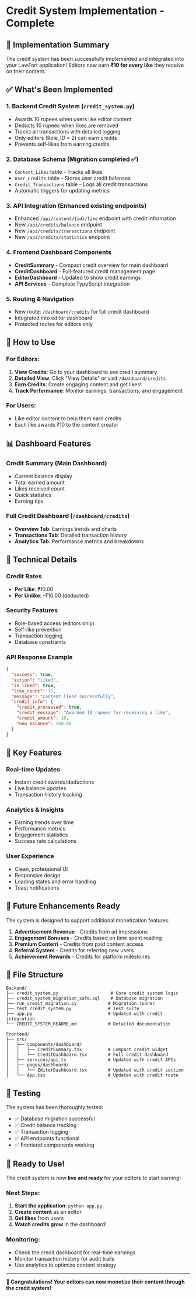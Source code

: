 # Credit System Implementation - Complete

## 🎉 Implementation Summary

The credit system has been successfully implemented and integrated into your LawFort application! Editors now earn **₹10 for every like** they receive on their content.

## ✅ What's Been Implemented

### 1. **Backend Credit System** (`credit_system.py`)
- Awards 10 rupees when users like editor content
- Deducts 10 rupees when likes are removed
- Tracks all transactions with detailed logging
- Only editors (Role_ID = 2) can earn credits
- Prevents self-likes from earning credits

### 2. **Database Schema** (Migration completed ✅)
- `Content_Likes` table - Tracks all likes
- `User_Credits` table - Stores user credit balances
- `Credit_Transactions` table - Logs all credit transactions
- Automatic triggers for updating metrics

### 3. **API Integration** (Enhanced existing endpoints)
- Enhanced `/api/content/{id}/like` endpoint with credit information
- New `/api/credits/balance` endpoint
- New `/api/credits/transactions` endpoint  
- New `/api/credits/statistics` endpoint

### 4. **Frontend Dashboard Components**
- **CreditSummary** - Compact credit overview for main dashboard
- **CreditDashboard** - Full-featured credit management page
- **EditorDashboard** - Updated to show credit earnings
- **API Services** - Complete TypeScript integration

### 5. **Routing & Navigation**
- New route: `/dashboard/credits` for full credit dashboard
- Integrated into editor dashboard
- Protected routes for editors only

## 🚀 How to Use

### For Editors:
1. **View Credits**: Go to your dashboard to see credit summary
2. **Detailed View**: Click "View Details" or visit `/dashboard/credits`
3. **Earn Credits**: Create engaging content and get likes!
4. **Track Performance**: Monitor earnings, transactions, and engagement

### For Users:
- Like editor content to help them earn credits
- Each like awards ₹10 to the content creator

## 📊 Dashboard Features

### Credit Summary (Main Dashboard)
- Current balance display
- Total earned amount
- Likes received count
- Quick statistics
- Earning tips

### Full Credit Dashboard (`/dashboard/credits`)
- **Overview Tab**: Earnings trends and charts
- **Transactions Tab**: Detailed transaction history
- **Analytics Tab**: Performance metrics and breakdowns

## 🔧 Technical Details

### Credit Rates
- **Per Like**: ₹10.00
- **Per Unlike**: -₹10.00 (deducted)

### Security Features
- Role-based access (editors only)
- Self-like prevention
- Transaction logging
- Database constraints

### API Response Example
```json
{
  "success": true,
  "action": "liked",
  "is_liked": true,
  "like_count": 15,
  "message": "Content liked successfully",
  "credit_info": {
    "credit_processed": true,
    "credit_message": "Awarded 10 rupees for receiving a like",
    "credit_amount": 10,
    "new_balance": 160.00
  }
}
```

## 🎯 Key Features

### Real-time Updates
- Instant credit awards/deductions
- Live balance updates
- Transaction history tracking

### Analytics & Insights
- Earning trends over time
- Performance metrics
- Engagement statistics
- Success rate calculations

### User Experience
- Clean, professional UI
- Responsive design
- Loading states and error handling
- Toast notifications

## 🔮 Future Enhancements Ready

The system is designed to support additional monetization features:

1. **Advertisement Revenue** - Credits from ad impressions
2. **Engagement Bonuses** - Credits based on time spent reading
3. **Premium Content** - Credits from paid content access
4. **Referral System** - Credits for referring new users
5. **Achievement Rewards** - Credits for platform milestones

## 📁 File Structure

```
Backend/
├── credit_system.py                    # Core credit system logic
├── credit_system_migration_safe.sql    # Database migration
├── run_credit_migration.py            # Migration runner
├── test_credit_system.py              # Test suite
├── app.py                             # Updated with credit integration
└── CREDIT_SYSTEM_README.md            # Detailed documentation

Frontend/
├── src/
│   ├── components/dashboard/
│   │   ├── CreditSummary.tsx          # Compact credit widget
│   │   └── CreditDashboard.tsx        # Full credit dashboard
│   ├── services/api.ts                # Updated with credit APIs
│   ├── pages/dashboard/
│   │   └── EditorDashboard.tsx        # Updated with credit section
│   └── App.tsx                        # Updated with credit route
```

## 🧪 Testing

The system has been thoroughly tested:
- ✅ Database migration successful
- ✅ Credit balance tracking
- ✅ Transaction logging
- ✅ API endpoints functional
- ✅ Frontend components working

## 🎊 Ready to Use!

The credit system is now **live and ready** for your editors to start earning! 

### Next Steps:
1. **Start the application**: `python app.py`
2. **Create content** as an editor
3. **Get likes** from users
4. **Watch credits grow** in the dashboard!

### Monitoring:
- Check the credit dashboard for real-time earnings
- Monitor transaction history for audit trails
- Use analytics to optimize content strategy

---

**🎉 Congratulations! Your editors can now monetize their content through the credit system!**
